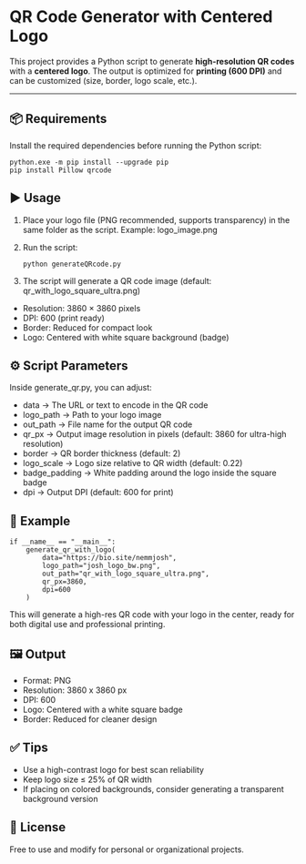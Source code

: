 # QR Code Generator with Centered Logo

This project provides a Python script to generate **high-resolution QR codes** with a **centered logo**. The output is optimized for **printing (600 DPI)** and can be customized (size, border, logo scale, etc.).

---

## 📦 Requirements

Install the required dependencies before running the Python script:

```
python.exe -m pip install --upgrade pip
pip install Pillow qrcode
```

## ▶️ Usage

1. Place your logo file (PNG recommended, supports transparency) in the same folder as the script.
   Example: logo_image.png
2. Run the script:

   ```
   python generateQRcode.py
   ```
3. The script will generate a QR code image (default: qr_with_logo_square_ultra.png)

- Resolution: 3860 × 3860 pixels
- DPI: 600 (print ready)
- Border: Reduced for compact look
- Logo: Centered with white square background (badge)

## ⚙️ Script Parameters

Inside generate_qr.py, you can adjust:

- data → The URL or text to encode in the QR code
- logo_path → Path to your logo image
- out_path → File name for the output QR code
- qr_px → Output image resolution in pixels (default: 3860 for ultra-high resolution)
- border → QR border thickness (default: 2)
- logo_scale → Logo size relative to QR width (default: 0.22)
- badge_padding → White padding around the logo inside the square badge
- dpi → Output DPI (default: 600 for print)

## 📂 Example

```
if __name__ == "__main__":
    generate_qr_with_logo(
        data="https://bio.site/nemmjosh",
        logo_path="josh_logo_bw.png",
        out_path="qr_with_logo_square_ultra.png",
        qr_px=3860,
        dpi=600
    )
```
This will generate a high-res QR code with your logo in the center, ready for both digital use and professional printing.

## 🖼 Output

- Format: PNG
- Resolution: 3860 x 3860 px
- DPI: 600
- Logo: Centered with a white square badge
- Border: Reduced for cleaner design

## ✅ Tips

- Use a high-contrast logo for best scan reliability
- Keep logo size ≤ 25% of QR width
- If placing on colored backgrounds, consider generating a transparent background version

## 📜 License

Free to use and modify for personal or organizational projects.